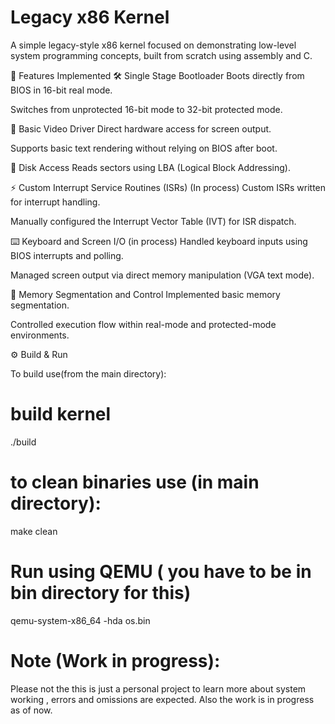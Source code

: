 # Legacy x86 Kernel
A simple legacy-style x86 kernel focused on demonstrating low-level system programming concepts, built from scratch using assembly and C.

📜 Features Implemented
🛠️ Single Stage Bootloader
Boots directly from BIOS in 16-bit real mode.

Switches from unprotected 16-bit mode to 32-bit protected mode.

🎥 Basic Video Driver
Direct hardware access for screen output.

Supports basic text rendering without relying on BIOS after boot.

💾 Disk Access
Reads sectors using LBA (Logical Block Addressing).

⚡ Custom Interrupt Service Routines (ISRs) (In process)
Custom ISRs written for interrupt handling.

Manually configured the Interrupt Vector Table (IVT) for ISR dispatch.

⌨️ Keyboard and Screen I/O (in process)
Handled keyboard inputs using BIOS interrupts and polling.

Managed screen output via direct memory manipulation (VGA text mode).

🧠 Memory Segmentation and Control
Implemented basic memory segmentation.

Controlled execution flow within real-mode and protected-mode environments.

⚙️ Build & Run

To build use(from the main directory):

# build kernel
./build

# to clean binaries use (in main directory):
make clean


# Run using QEMU ( you have to be in bin directory for this)
qemu-system-x86_64 -hda os.bin

# Note (Work in progress): 
Please not the this is just a personal project to learn more about system working , errors and omissions are expected. Also the work is in progress as of now.
